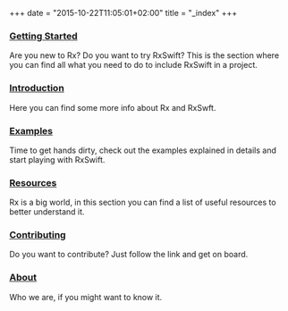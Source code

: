 +++
date = "2015-10-22T11:05:01+02:00"
title = "_index"
+++

<div class="row">
    <div class="col-lg-4 col-sm-4 col-xs-12">
      <h3><a href="/getting-started">Getting Started</a></h3>
      <p>Are you new to Rx? Do you want to try RxSwift? This is the section where you can find all what you need to do to include RxSwift in a project.</p>
    </div>
    <div class="col-lg-4 col-sm-4 col-xs-12">
      <h3><a href="/intro">Introduction</a></h3>
      <p>Here you can find some more info about Rx and RxSwft.</p>
    </div>
    <div class="col-lg-4 col-sm-4 col-xs-12">
      <h3><a href="/examples">Examples</a></h3>
      <p>Time to get hands dirty, check out the examples explained in details and start playing with RxSwift.</p>
    </div>
</div>

<div class="row">
    <div class="col-lg-4 col-sm-4 col-xs-12">
      <h3><a href="#">Resources</a></h3>
      <p>Rx is a big world, in this section you can find a list of useful resources to better understand it.</p>
    </div>
    <div class="col-lg-4 col-sm-4 col-xs-12">
      <h3><a href="https://github.com/ReactiveX/RxSwift/blob/master/CONTRIBUTING.md">Contributing</a></h3>
      <p>Do you want to contribute? Just follow the link and get on board.</p>
    </div>
    <div class="col-lg-4 col-sm-4 col-xs-12">
      <h3><a href="/about">About</a></h3>
      <p>Who we are, if you might want to know it.</p>
    </div>
</div>

